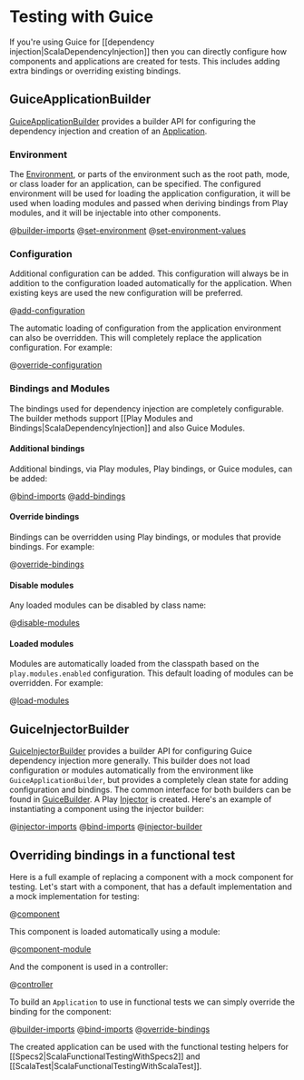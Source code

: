 <!--- Copyright (C) 2009-2015 Typesafe Inc. <http://www.typesafe.com> -->
# Testing with Guice

If you're using Guice for [[dependency injection|ScalaDependencyInjection]] then you can directly configure how components and applications are created for tests. This includes adding extra bindings or overriding existing bindings.

## GuiceApplicationBuilder

[GuiceApplicationBuilder](api/scala/play/api/inject/guice/GuiceApplicationBuilder.html) provides a builder API for configuring the dependency injection and creation of an [Application](api/scala/play/api/Application.html).

### Environment

The [Environment](api/scala/play/api/Environment.html), or parts of the environment such as the root path, mode, or class loader for an application, can be specified. The configured environment will be used for loading the application configuration, it will be used when loading modules and passed when deriving bindings from Play modules, and it will be injectable into other components.

@[builder-imports](code/tests/guice/ScalaGuiceApplicationBuilderSpec.scala)
@[set-environment](code/tests/guice/ScalaGuiceApplicationBuilderSpec.scala)
@[set-environment-values](code/tests/guice/ScalaGuiceApplicationBuilderSpec.scala)

### Configuration

Additional configuration can be added. This configuration will always be in addition to the configuration loaded automatically for the application. When existing keys are used the new configuration will be preferred.

@[add-configuration](code/tests/guice/ScalaGuiceApplicationBuilderSpec.scala)

The automatic loading of configuration from the application environment can also be overridden. This will completely replace the application configuration. For example:

@[override-configuration](code/tests/guice/ScalaGuiceApplicationBuilderSpec.scala)

### Bindings and Modules

The bindings used for dependency injection are completely configurable. The builder methods support [[Play Modules and Bindings|ScalaDependencyInjection]] and also Guice Modules.

#### Additional bindings

Additional bindings, via Play modules, Play bindings, or Guice modules, can be added:

@[bind-imports](code/tests/guice/ScalaGuiceApplicationBuilderSpec.scala)
@[add-bindings](code/tests/guice/ScalaGuiceApplicationBuilderSpec.scala)

#### Override bindings

Bindings can be overridden using Play bindings, or modules that provide  bindings. For example:

@[override-bindings](code/tests/guice/ScalaGuiceApplicationBuilderSpec.scala)

#### Disable modules

Any loaded modules can be disabled by class name:

@[disable-modules](code/tests/guice/ScalaGuiceApplicationBuilderSpec.scala)

#### Loaded modules

Modules are automatically loaded from the classpath based on the `play.modules.enabled` configuration. This default loading of modules can be overridden. For example:

@[load-modules](code/tests/guice/ScalaGuiceApplicationBuilderSpec.scala)


## GuiceInjectorBuilder

[GuiceInjectorBuilder](api/scala/play/api/inject/guice/GuiceInjectorBuilder.html) provides a builder API for configuring Guice dependency injection more generally. This builder does not load configuration or modules automatically from the environment like `GuiceApplicationBuilder`, but provides a completely clean state for adding configuration and bindings. The common interface for both builders can be found in [GuiceBuilder](api/scala/play/api/inject/guice/GuiceBuilder.html). A Play [Injector](api/scala/play/api/inject/Injector.html) is created. Here's an example of instantiating a component using the injector builder:

@[injector-imports](code/tests/guice/ScalaGuiceApplicationBuilderSpec.scala)
@[bind-imports](code/tests/guice/ScalaGuiceApplicationBuilderSpec.scala)
@[injector-builder](code/tests/guice/ScalaGuiceApplicationBuilderSpec.scala)


## Overriding bindings in a functional test

Here is a full example of replacing a component with a mock component for testing. Let's start with a component, that has a default implementation and a mock implementation for testing:

@[component](code/tests/guice/Component.scala)

This component is loaded automatically using a module:

@[component-module](code/tests/guice/Component.scala)

And the component is used in a controller:

@[controller](code/tests/guice/controllers/Application.scala)

To build an `Application` to use in functional tests we can simply override the binding for the component:

@[builder-imports](code/tests/guice/ScalaGuiceApplicationBuilderSpec.scala)
@[bind-imports](code/tests/guice/ScalaGuiceApplicationBuilderSpec.scala)
@[override-bindings](code/tests/guice/ScalaGuiceApplicationBuilderSpec.scala)

The created application can be used with the functional testing helpers for [[Specs2|ScalaFunctionalTestingWithSpecs2]] and [[ScalaTest|ScalaFunctionalTestingWithScalaTest]].
